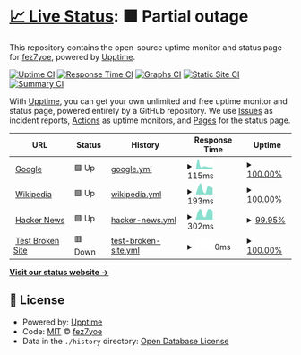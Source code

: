 # [📈 Live Status](https://fez7yoe.github.io/thetest): <!--live status--> **🟧 Partial outage**

This repository contains the open-source uptime monitor and status page for [fez7yoe](fez7yoe.github.io), powered by [Upptime](https://github.com/upptime/upptime).

[![Uptime CI](https://github.com/fez7yoe/thetest/workflows/Uptime%20CI/badge.svg)](https://github.com/fez7yoe/thetest/actions?query=workflow%3A%22Uptime+CI%22)
[![Response Time CI](https://github.com/fez7yoe/thetest/workflows/Response%20Time%20CI/badge.svg)](https://github.com/fez7yoe/thetest/actions?query=workflow%3A%22Response+Time+CI%22)
[![Graphs CI](https://github.com/fez7yoe/thetest/workflows/Graphs%20CI/badge.svg)](https://github.com/fez7yoe/thetest/actions?query=workflow%3A%22Graphs+CI%22)
[![Static Site CI](https://github.com/fez7yoe/thetest/workflows/Static%20Site%20CI/badge.svg)](https://github.com/fez7yoe/thetest/actions?query=workflow%3A%22Static+Site+CI%22)
[![Summary CI](https://github.com/fez7yoe/thetest/workflows/Summary%20CI/badge.svg)](https://github.com/fez7yoe/thetest/actions?query=workflow%3A%22Summary+CI%22)

With [Upptime](https://upptime.js.org), you can get your own unlimited and free uptime monitor and status page, powered entirely by a GitHub repository. We use [Issues](https://github.com/fez7yoe/thetest/issues) as incident reports, [Actions](https://github.com/fez7yoe/thetest/actions) as uptime monitors, and [Pages](https://fez7yoe.github.io/thetest) for the status page.

<!--start: status pages-->
<!-- This summary is generated by Upptime (https://github.com/upptime/upptime) -->
<!-- Do not edit this manually, your changes will be overwritten -->
<!-- prettier-ignore -->
| URL | Status | History | Response Time | Uptime |
| --- | ------ | ------- | ------------- | ------ |
| <img alt="" src="https://icons.duckduckgo.com/ip3/www.google.com.ico" height="13"> [Google](https://www.google.com) | 🟩 Up | [google.yml](https://github.com/fez7yoe/thetest/commits/HEAD/history/google.yml) | <details><summary><img alt="Response time graph" src="./graphs/google/response-time-week.png" height="20"> 115ms</summary><br><a href="https://fez7yoe.github.io/thetest/history/google"><img alt="Response time 116" src="https://img.shields.io/endpoint?url=https%3A%2F%2Fraw.githubusercontent.com%2Ffez7yoe%2Fthetest%2FHEAD%2Fapi%2Fgoogle%2Fresponse-time.json"></a><br><a href="https://fez7yoe.github.io/thetest/history/google"><img alt="24-hour response time 70" src="https://img.shields.io/endpoint?url=https%3A%2F%2Fraw.githubusercontent.com%2Ffez7yoe%2Fthetest%2FHEAD%2Fapi%2Fgoogle%2Fresponse-time-day.json"></a><br><a href="https://fez7yoe.github.io/thetest/history/google"><img alt="7-day response time 115" src="https://img.shields.io/endpoint?url=https%3A%2F%2Fraw.githubusercontent.com%2Ffez7yoe%2Fthetest%2FHEAD%2Fapi%2Fgoogle%2Fresponse-time-week.json"></a><br><a href="https://fez7yoe.github.io/thetest/history/google"><img alt="30-day response time 119" src="https://img.shields.io/endpoint?url=https%3A%2F%2Fraw.githubusercontent.com%2Ffez7yoe%2Fthetest%2FHEAD%2Fapi%2Fgoogle%2Fresponse-time-month.json"></a><br><a href="https://fez7yoe.github.io/thetest/history/google"><img alt="1-year response time 116" src="https://img.shields.io/endpoint?url=https%3A%2F%2Fraw.githubusercontent.com%2Ffez7yoe%2Fthetest%2FHEAD%2Fapi%2Fgoogle%2Fresponse-time-year.json"></a></details> | <details><summary><a href="https://fez7yoe.github.io/thetest/history/google">100.00%</a></summary><a href="https://fez7yoe.github.io/thetest/history/google"><img alt="All-time uptime 100.00%" src="https://img.shields.io/endpoint?url=https%3A%2F%2Fraw.githubusercontent.com%2Ffez7yoe%2Fthetest%2FHEAD%2Fapi%2Fgoogle%2Fuptime.json"></a><br><a href="https://fez7yoe.github.io/thetest/history/google"><img alt="24-hour uptime 100.00%" src="https://img.shields.io/endpoint?url=https%3A%2F%2Fraw.githubusercontent.com%2Ffez7yoe%2Fthetest%2FHEAD%2Fapi%2Fgoogle%2Fuptime-day.json"></a><br><a href="https://fez7yoe.github.io/thetest/history/google"><img alt="7-day uptime 100.00%" src="https://img.shields.io/endpoint?url=https%3A%2F%2Fraw.githubusercontent.com%2Ffez7yoe%2Fthetest%2FHEAD%2Fapi%2Fgoogle%2Fuptime-week.json"></a><br><a href="https://fez7yoe.github.io/thetest/history/google"><img alt="30-day uptime 100.00%" src="https://img.shields.io/endpoint?url=https%3A%2F%2Fraw.githubusercontent.com%2Ffez7yoe%2Fthetest%2FHEAD%2Fapi%2Fgoogle%2Fuptime-month.json"></a><br><a href="https://fez7yoe.github.io/thetest/history/google"><img alt="1-year uptime 100.00%" src="https://img.shields.io/endpoint?url=https%3A%2F%2Fraw.githubusercontent.com%2Ffez7yoe%2Fthetest%2FHEAD%2Fapi%2Fgoogle%2Fuptime-year.json"></a></details>
| <img alt="" src="https://icons.duckduckgo.com/ip3/en.wikipedia.org.ico" height="13"> [Wikipedia](https://en.wikipedia.org) | 🟩 Up | [wikipedia.yml](https://github.com/fez7yoe/thetest/commits/HEAD/history/wikipedia.yml) | <details><summary><img alt="Response time graph" src="./graphs/wikipedia/response-time-week.png" height="20"> 193ms</summary><br><a href="https://fez7yoe.github.io/thetest/history/wikipedia"><img alt="Response time 200" src="https://img.shields.io/endpoint?url=https%3A%2F%2Fraw.githubusercontent.com%2Ffez7yoe%2Fthetest%2FHEAD%2Fapi%2Fwikipedia%2Fresponse-time.json"></a><br><a href="https://fez7yoe.github.io/thetest/history/wikipedia"><img alt="24-hour response time 199" src="https://img.shields.io/endpoint?url=https%3A%2F%2Fraw.githubusercontent.com%2Ffez7yoe%2Fthetest%2FHEAD%2Fapi%2Fwikipedia%2Fresponse-time-day.json"></a><br><a href="https://fez7yoe.github.io/thetest/history/wikipedia"><img alt="7-day response time 193" src="https://img.shields.io/endpoint?url=https%3A%2F%2Fraw.githubusercontent.com%2Ffez7yoe%2Fthetest%2FHEAD%2Fapi%2Fwikipedia%2Fresponse-time-week.json"></a><br><a href="https://fez7yoe.github.io/thetest/history/wikipedia"><img alt="30-day response time 196" src="https://img.shields.io/endpoint?url=https%3A%2F%2Fraw.githubusercontent.com%2Ffez7yoe%2Fthetest%2FHEAD%2Fapi%2Fwikipedia%2Fresponse-time-month.json"></a><br><a href="https://fez7yoe.github.io/thetest/history/wikipedia"><img alt="1-year response time 201" src="https://img.shields.io/endpoint?url=https%3A%2F%2Fraw.githubusercontent.com%2Ffez7yoe%2Fthetest%2FHEAD%2Fapi%2Fwikipedia%2Fresponse-time-year.json"></a></details> | <details><summary><a href="https://fez7yoe.github.io/thetest/history/wikipedia">100.00%</a></summary><a href="https://fez7yoe.github.io/thetest/history/wikipedia"><img alt="All-time uptime 100.00%" src="https://img.shields.io/endpoint?url=https%3A%2F%2Fraw.githubusercontent.com%2Ffez7yoe%2Fthetest%2FHEAD%2Fapi%2Fwikipedia%2Fuptime.json"></a><br><a href="https://fez7yoe.github.io/thetest/history/wikipedia"><img alt="24-hour uptime 100.00%" src="https://img.shields.io/endpoint?url=https%3A%2F%2Fraw.githubusercontent.com%2Ffez7yoe%2Fthetest%2FHEAD%2Fapi%2Fwikipedia%2Fuptime-day.json"></a><br><a href="https://fez7yoe.github.io/thetest/history/wikipedia"><img alt="7-day uptime 100.00%" src="https://img.shields.io/endpoint?url=https%3A%2F%2Fraw.githubusercontent.com%2Ffez7yoe%2Fthetest%2FHEAD%2Fapi%2Fwikipedia%2Fuptime-week.json"></a><br><a href="https://fez7yoe.github.io/thetest/history/wikipedia"><img alt="30-day uptime 100.00%" src="https://img.shields.io/endpoint?url=https%3A%2F%2Fraw.githubusercontent.com%2Ffez7yoe%2Fthetest%2FHEAD%2Fapi%2Fwikipedia%2Fuptime-month.json"></a><br><a href="https://fez7yoe.github.io/thetest/history/wikipedia"><img alt="1-year uptime 99.99%" src="https://img.shields.io/endpoint?url=https%3A%2F%2Fraw.githubusercontent.com%2Ffez7yoe%2Fthetest%2FHEAD%2Fapi%2Fwikipedia%2Fuptime-year.json"></a></details>
| <img alt="" src="https://icons.duckduckgo.com/ip3/news.ycombinator.com.ico" height="13"> [Hacker News](https://news.ycombinator.com) | 🟩 Up | [hacker-news.yml](https://github.com/fez7yoe/thetest/commits/HEAD/history/hacker-news.yml) | <details><summary><img alt="Response time graph" src="./graphs/hacker-news/response-time-week.png" height="20"> 302ms</summary><br><a href="https://fez7yoe.github.io/thetest/history/hacker-news"><img alt="Response time 321" src="https://img.shields.io/endpoint?url=https%3A%2F%2Fraw.githubusercontent.com%2Ffez7yoe%2Fthetest%2FHEAD%2Fapi%2Fhacker-news%2Fresponse-time.json"></a><br><a href="https://fez7yoe.github.io/thetest/history/hacker-news"><img alt="24-hour response time 305" src="https://img.shields.io/endpoint?url=https%3A%2F%2Fraw.githubusercontent.com%2Ffez7yoe%2Fthetest%2FHEAD%2Fapi%2Fhacker-news%2Fresponse-time-day.json"></a><br><a href="https://fez7yoe.github.io/thetest/history/hacker-news"><img alt="7-day response time 302" src="https://img.shields.io/endpoint?url=https%3A%2F%2Fraw.githubusercontent.com%2Ffez7yoe%2Fthetest%2FHEAD%2Fapi%2Fhacker-news%2Fresponse-time-week.json"></a><br><a href="https://fez7yoe.github.io/thetest/history/hacker-news"><img alt="30-day response time 319" src="https://img.shields.io/endpoint?url=https%3A%2F%2Fraw.githubusercontent.com%2Ffez7yoe%2Fthetest%2FHEAD%2Fapi%2Fhacker-news%2Fresponse-time-month.json"></a><br><a href="https://fez7yoe.github.io/thetest/history/hacker-news"><img alt="1-year response time 300" src="https://img.shields.io/endpoint?url=https%3A%2F%2Fraw.githubusercontent.com%2Ffez7yoe%2Fthetest%2FHEAD%2Fapi%2Fhacker-news%2Fresponse-time-year.json"></a></details> | <details><summary><a href="https://fez7yoe.github.io/thetest/history/hacker-news">99.95%</a></summary><a href="https://fez7yoe.github.io/thetest/history/hacker-news"><img alt="All-time uptime 99.99%" src="https://img.shields.io/endpoint?url=https%3A%2F%2Fraw.githubusercontent.com%2Ffez7yoe%2Fthetest%2FHEAD%2Fapi%2Fhacker-news%2Fuptime.json"></a><br><a href="https://fez7yoe.github.io/thetest/history/hacker-news"><img alt="24-hour uptime 99.62%" src="https://img.shields.io/endpoint?url=https%3A%2F%2Fraw.githubusercontent.com%2Ffez7yoe%2Fthetest%2FHEAD%2Fapi%2Fhacker-news%2Fuptime-day.json"></a><br><a href="https://fez7yoe.github.io/thetest/history/hacker-news"><img alt="7-day uptime 99.95%" src="https://img.shields.io/endpoint?url=https%3A%2F%2Fraw.githubusercontent.com%2Ffez7yoe%2Fthetest%2FHEAD%2Fapi%2Fhacker-news%2Fuptime-week.json"></a><br><a href="https://fez7yoe.github.io/thetest/history/hacker-news"><img alt="30-day uptime 99.99%" src="https://img.shields.io/endpoint?url=https%3A%2F%2Fraw.githubusercontent.com%2Ffez7yoe%2Fthetest%2FHEAD%2Fapi%2Fhacker-news%2Fuptime-month.json"></a><br><a href="https://fez7yoe.github.io/thetest/history/hacker-news"><img alt="1-year uptime 99.96%" src="https://img.shields.io/endpoint?url=https%3A%2F%2Fraw.githubusercontent.com%2Ffez7yoe%2Fthetest%2FHEAD%2Fapi%2Fhacker-news%2Fuptime-year.json"></a></details>
| <img alt="" src="https://icons.duckduckgo.com/ip3/thissitedoesnotexist.koj.co.ico" height="13"> [Test Broken Site](https://thissitedoesnotexist.koj.co) | 🟥 Down | [test-broken-site.yml](https://github.com/fez7yoe/thetest/commits/HEAD/history/test-broken-site.yml) | <details><summary><img alt="Response time graph" src="./graphs/test-broken-site/response-time-week.png" height="20"> 0ms</summary><br><a href="https://fez7yoe.github.io/thetest/history/test-broken-site"><img alt="Response time 0" src="https://img.shields.io/endpoint?url=https%3A%2F%2Fraw.githubusercontent.com%2Ffez7yoe%2Fthetest%2FHEAD%2Fapi%2Ftest-broken-site%2Fresponse-time.json"></a><br><a href="https://fez7yoe.github.io/thetest/history/test-broken-site"><img alt="24-hour response time 0" src="https://img.shields.io/endpoint?url=https%3A%2F%2Fraw.githubusercontent.com%2Ffez7yoe%2Fthetest%2FHEAD%2Fapi%2Ftest-broken-site%2Fresponse-time-day.json"></a><br><a href="https://fez7yoe.github.io/thetest/history/test-broken-site"><img alt="7-day response time 0" src="https://img.shields.io/endpoint?url=https%3A%2F%2Fraw.githubusercontent.com%2Ffez7yoe%2Fthetest%2FHEAD%2Fapi%2Ftest-broken-site%2Fresponse-time-week.json"></a><br><a href="https://fez7yoe.github.io/thetest/history/test-broken-site"><img alt="30-day response time 0" src="https://img.shields.io/endpoint?url=https%3A%2F%2Fraw.githubusercontent.com%2Ffez7yoe%2Fthetest%2FHEAD%2Fapi%2Ftest-broken-site%2Fresponse-time-month.json"></a><br><a href="https://fez7yoe.github.io/thetest/history/test-broken-site"><img alt="1-year response time 0" src="https://img.shields.io/endpoint?url=https%3A%2F%2Fraw.githubusercontent.com%2Ffez7yoe%2Fthetest%2FHEAD%2Fapi%2Ftest-broken-site%2Fresponse-time-year.json"></a></details> | <details><summary><a href="https://fez7yoe.github.io/thetest/history/test-broken-site">100.00%</a></summary><a href="https://fez7yoe.github.io/thetest/history/test-broken-site"><img alt="All-time uptime 100.00%" src="https://img.shields.io/endpoint?url=https%3A%2F%2Fraw.githubusercontent.com%2Ffez7yoe%2Fthetest%2FHEAD%2Fapi%2Ftest-broken-site%2Fuptime.json"></a><br><a href="https://fez7yoe.github.io/thetest/history/test-broken-site"><img alt="24-hour uptime 100.00%" src="https://img.shields.io/endpoint?url=https%3A%2F%2Fraw.githubusercontent.com%2Ffez7yoe%2Fthetest%2FHEAD%2Fapi%2Ftest-broken-site%2Fuptime-day.json"></a><br><a href="https://fez7yoe.github.io/thetest/history/test-broken-site"><img alt="7-day uptime 100.00%" src="https://img.shields.io/endpoint?url=https%3A%2F%2Fraw.githubusercontent.com%2Ffez7yoe%2Fthetest%2FHEAD%2Fapi%2Ftest-broken-site%2Fuptime-week.json"></a><br><a href="https://fez7yoe.github.io/thetest/history/test-broken-site"><img alt="30-day uptime 100.00%" src="https://img.shields.io/endpoint?url=https%3A%2F%2Fraw.githubusercontent.com%2Ffez7yoe%2Fthetest%2FHEAD%2Fapi%2Ftest-broken-site%2Fuptime-month.json"></a><br><a href="https://fez7yoe.github.io/thetest/history/test-broken-site"><img alt="1-year uptime 100.00%" src="https://img.shields.io/endpoint?url=https%3A%2F%2Fraw.githubusercontent.com%2Ffez7yoe%2Fthetest%2FHEAD%2Fapi%2Ftest-broken-site%2Fuptime-year.json"></a></details>

<!--end: status pages-->

[**Visit our status website →**](https://fez7yoe.github.io/thetest)

## 📄 License

- Powered by: [Upptime](https://github.com/upptime/upptime)
- Code: [MIT](./LICENSE) © [fez7yoe](fez7yoe.github.io)
- Data in the `./history` directory: [Open Database License](https://opendatacommons.org/licenses/odbl/1-0/)
